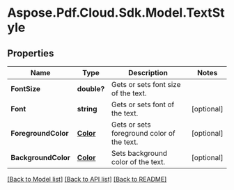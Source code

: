 # Aspose.Pdf.Cloud.Sdk.Model.TextStyle
## Properties

Name | Type | Description | Notes
------------ | ------------- | ------------- | -------------
**FontSize** | **double?** | Gets or sets font size of the text. | 
**Font** | **string** | Gets or sets font of the text. | [optional] 
**ForegroundColor** | [**Color**](Color.md) | Gets or sets foreground color of the text. | [optional] 
**BackgroundColor** | [**Color**](Color.md) | Sets background color of the text. | [optional] 

[[Back to Model list]](../README.md#documentation-for-models) [[Back to API list]](../README.md#documentation-for-api-endpoints) [[Back to README]](../README.md)

